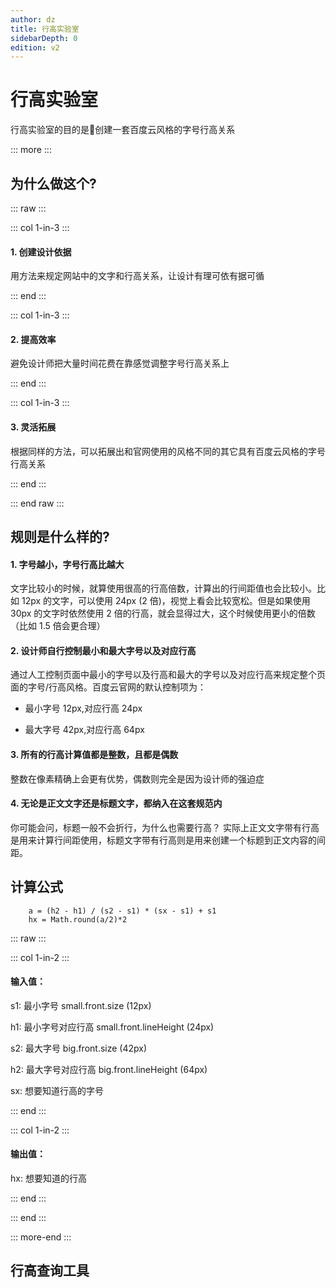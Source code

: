```yaml
---
author: dz
title: 行高实验室
sidebarDepth: 0
edition: v2
---
```


# 行高实验室

行高实验室的目的是创建一套百度云风格的字号行高关系

::: more :::

## 为什么做这个?

::: raw :::

::: col 1-in-3 :::

#### 1. 创建设计依据

用方法来规定网站中的文字和行高关系，让设计有理可依有据可循

::: end :::

::: col 1-in-3 :::

#### 2. 提高效率

避免设计师把大量时间花费在靠感觉调整字号行高关系上

::: end :::

::: col 1-in-3 :::

#### 3. 灵活拓展

根据同样的方法，可以拓展出和官网使用的风格不同的其它具有百度云风格的字号行高关系

::: end :::

::: end raw :::

## 规则是什么样的?

#### 1. 字号越小，字号行高比越大

文字比较小的时候，就算使用很高的行高倍数，计算出的行间距值也会比较小。比如 12px 的文字，可以使用 24px (2 倍)，视觉上看会比较宽松。但是如果使用 30px 的文字时依然使用 2 倍的行高，就会显得过大，这个时候使用更小的倍数（比如 1.5 倍会更合理）

#### 2. 设计师自行控制最小和最大字号以及对应行高

通过人工控制页面中最小的字号以及行高和最大的字号以及对应行高来规定整个页面的字号/行高风格。百度云官网的默认控制项为：

- 最小字号 12px,对应行高 24px

- 最大字号 42px,对应行高 64px

#### 3. 所有的行高计算值都是整数，且都是偶数

整数在像素精确上会更有优势，偶数则完全是因为设计师的强迫症

#### 4. 无论是正文文字还是标题文字，都纳入在这套规范内

你可能会问，标题一般不会折行，为什么也需要行高？
实际上正文文字带有行高是用来计算行间距使用，标题文字带有行高则是用来创建一个标题到正文内容的间距。

## 计算公式



        a = (h2 - h1) / (s2 - s1) * (sx - s1) + s1
        hx = Math.round(a/2)*2



::: raw :::

::: col 1-in-2 :::

#### 输入值：

s1: 最小字号 small.front.size (12px)

h1: 最小字号对应行高 small.front.lineHeight (24px)

s2: 最大字号 big.front.size (42px)

h2: 最大字号对应行高 big.front.lineHeight (64px)

sx: 想要知道行高的字号

::: end :::

::: col 1-in-2 :::

#### 输出值：

hx: 想要知道的行高

::: end :::

::: end :::

::: more-end :::

## 行高查询工具

<line-height :ask="[12,14,16,18,24,30,36,42]"/>